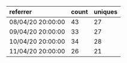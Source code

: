 | referrer          | count | uniques |
| :---------------- | :---- | :------ |
| 08/04/20 20:00:00 | 43    | 27      |
| 09/04/20 20:00:00 | 33    | 27      |
| 10/04/20 20:00:00 | 34    | 28      |
| 11/04/20 20:00:00 | 26    | 21      |